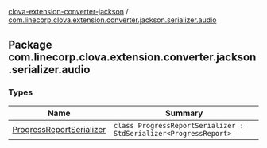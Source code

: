 [clova-extension-converter-jackson](../index.md) / [com.linecorp.clova.extension.converter.jackson.serializer.audio](./index.md)

## Package com.linecorp.clova.extension.converter.jackson.serializer.audio

### Types

| Name | Summary |
|---|---|
| [ProgressReportSerializer](-progress-report-serializer/index.md) | `class ProgressReportSerializer : StdSerializer<ProgressReport>` |

